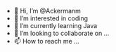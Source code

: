 - 👋 Hi, I’m @Ackermanm
- 👀 I’m interested in coding
- 🌱 I’m currently learning Java
- 💞️ I’m looking to collaborate on ...
- 📫 How to reach me ...

<!---
Ackermanm/Ackermanm is a ✨ special ✨ repository because its `README.md` (this file) appears on your GitHub profile.
You can click the Preview link to take a look at your changes.
--->
